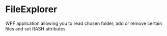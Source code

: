 # FileExplorer
WPF application allowing you to read chosen folder, add or remove certain files and set RASH attributes 
